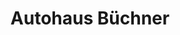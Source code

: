 ---
title: "Autohaus Büchner"
url: /goerlitz/autohaus-buechner-schlaurother-allee/
shop: Autohaus
---